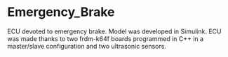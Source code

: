 # Emergency_Brake
ECU devoted to emergency brake. Model was developed in Simulink. ECU was made thanks to two frdm-k64f boards programmed in C++ in a master/slave configuration and two ultrasonic sensors.
